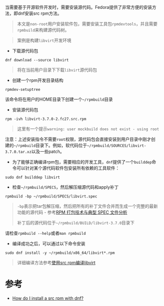 当需要基于开源软件开发时，需要安装源代码。Fedora提供了非常方便的安装方法，即dnf安装src rpm方法。

> 本文是`non-root`用户安装软件包，需要安装工具包`rpmdevtools`，并且需要`rpmbuild`来构建源代码树。

> 案例是构建`libvirt`开发环境

* 下载源代码包

```
dnf download --source libvirt
```

> 将在当前用户目录下下载`libvirt`源代码包

* 创建一个rpm开发目录结构

```
rpmdev-setuptree
```

该命令将在用户的HOME目录下创建一个`~/rpmbuild`目录

* 安装源代码包

```
rpm -ivh libvirt-3.7.0-2.fc27.src.rpm
```

> 这里有一个提示`warning: user mockbuild does not exist - using root`

注意：上述安装指令不需要`root`权限，源代码包会直接安装到用户目录中刚才创建的`~/rpmbuild`目录下。例如，软代码位于`~/rpmbuild/SOURCES/libvirt-3.7.0.tar.xz`以及一些patch。

* 为了能够正确编译rpm包，需要相应的开发工具，`dnf`提供了一个`builddep`命令可以针对某个源代码软件包安装所有依赖的工具软件：

```
sudo dnf builddep libvirt
```

* 检查`~/rpmbuild/SPECS`，然后解压缩源代码和apply补丁

```
rpmbuild -bp ~/rpmbuild/SPECS/libvirt.spec
```

> `-bp`表示把tar包解压缩，然后把所有的补丁文件合并而生成一个完整的最新功能的源代码 - 参考[RPM 打包技术与典型 SPEC 文件分析](https://www.ibm.com/developerworks/cn/linux/l-rpm/)
>
> 补丁后的源代码位于`~/rpmbuild/BUILD/libvirt-3.7.0`目录下

请检查`rpmbuild --help`或者`man rpmbuild`

* 编译成功之后，可以通过以下命令安装

```
sudo dnf install -y ~/rpmbuild/x86_64/libvirt*.rpm
```

> 详细编译方法参考[使用src rpm编译libvirt](../../../../virtual/libvirt/develop/build_from_libvirt_src_rpm)

# 参考

* [How do I install a src rpm with dnf?](https://ask.fedoraproject.org/en/question/87205/how-do-i-install-a-src-rpm-with-dnf/)